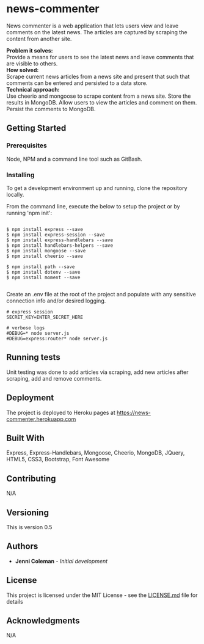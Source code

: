 # news-commenter

News commenter is a web application that lets users view and leave comments on the latest news. The articles are captured by scraping the content from another site.

**Problem it solves:** \
Provide a means for users to see the latest news and leave comments that are visible to others. \
**How solved:** \
Scrape current news articles from a news site and present that such that comments can be entered and persisted to a data store. \
**Technical approach:** \
Use cheerio and mongoose to scrape content from a news site. Store the results in MongoDB. Allow users to view the articles and comment on them. Persist the comments to MongoDB.

## Getting Started

### Prerequisites

Node, NPM and a command line tool such as GitBash.

### Installing

To get a development environment up and running, clone the repository locally.

From the command line, execute the below to setup the project or by running 'npm init':

```

$ npm install express --save
$ npm install express-session --save
$ npm install express-handlebars --save
$ npm install handlebars-helpers --save
$ npm install mongoose --save
$ npm install cheerio --save

$ npm install path --save
$ npm install dotenv --save
$ npm install moment --save


```

Create an .env file at the root of the project and populate with any sensitive connection info and/or desired logging.

```
# express session
SECRET_KEY=ENTER_SECRET_HERE

# verbose logs
#DEBUG=* node server.js
#DEBUG=express:router* node server.js

```

## Running tests

Unit testing was done to add articles via scraping, add new articles after scraping, add and remove comments.

## Deployment

The project is deployed to Heroku pages at https://news-commenter.herokuapp.com

## Built With

Express, Express-Handlebars, Mongoose, Cheerio, MongoDB, JQuery, HTML5, CSS3, Bootstrap, Font Awesome

## Contributing

N/A

## Versioning

This is version 0.5

## Authors

- **Jenni Coleman** - _Initial development_

## License

This project is licensed under the MIT License - see the [LICENSE.md](LICENSE.md) file for details

## Acknowledgments

N/A
